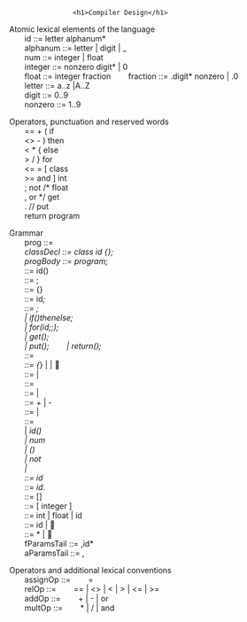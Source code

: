 					<h1>Compiler Design</h1>
			
Atomic lexical elements of the language <br>
&nbsp;&nbsp;&nbsp;&nbsp;&nbsp;&nbsp;	id ::= letter alphanum* <br>
&nbsp;&nbsp;&nbsp;&nbsp;&nbsp;&nbsp;	alphanum ::= letter | digit | _<br>
&nbsp;&nbsp;&nbsp;&nbsp;&nbsp;&nbsp;	num ::= integer | float <br>
&nbsp;&nbsp;&nbsp;&nbsp;&nbsp;&nbsp;	integer ::= nonzero digit* | 0 <br>
&nbsp;&nbsp;&nbsp;&nbsp;&nbsp;&nbsp;	float ::= integer fraction
&nbsp;&nbsp;&nbsp;&nbsp;&nbsp;&nbsp;	fraction ::= .digit* nonzero | .0 <br>
&nbsp;&nbsp;&nbsp;&nbsp;&nbsp;&nbsp;	letter ::= a..z |A..Z <br>
&nbsp;&nbsp;&nbsp;&nbsp;&nbsp;&nbsp;	digit ::= 0..9 <br>
&nbsp;&nbsp;&nbsp;&nbsp;&nbsp;&nbsp;	nonzero ::= 1..9 <br>
	
Operators, punctuation and reserved words <br>
&nbsp;&nbsp;&nbsp;&nbsp;&nbsp;&nbsp;	== 	+ 	( 	if <br>
&nbsp;&nbsp;&nbsp;&nbsp;&nbsp;&nbsp;	<> 	- 	) 	then <br>
&nbsp;&nbsp;&nbsp;&nbsp;&nbsp;&nbsp;	< 	* 	{ 	else <br>
&nbsp;&nbsp;&nbsp;&nbsp;&nbsp;&nbsp;	> 	/ 	} 	for <br> 
&nbsp;&nbsp;&nbsp;&nbsp;&nbsp;&nbsp;	<=	=	[	class <br>
&nbsp;&nbsp;&nbsp;&nbsp;&nbsp;&nbsp;	>= 	and 	] 	int <br>
&nbsp;&nbsp;&nbsp;&nbsp;&nbsp;&nbsp;	;	not 	/* 	float <br>
&nbsp;&nbsp;&nbsp;&nbsp;&nbsp;&nbsp;	, 	or 	*/	 get <br>
&nbsp;&nbsp;&nbsp;&nbsp;&nbsp;&nbsp;	. 	// 	put <br>
&nbsp;&nbsp;&nbsp;&nbsp;&nbsp;&nbsp;	return	program <br>
	
Grammar <br>
&nbsp;&nbsp;&nbsp;&nbsp;&nbsp;&nbsp;	prog		::= <classDecl>*<progBody> <br>
&nbsp;&nbsp;&nbsp;&nbsp;&nbsp;&nbsp;	classDecl 	::= class id {<varDecl>*<funcDef>*}; <br>
&nbsp;&nbsp;&nbsp;&nbsp;&nbsp;&nbsp;	progBody  	::= program<funcBody>;<funcDef>* <br>
&nbsp;&nbsp;&nbsp;&nbsp;&nbsp;&nbsp;	<funcHead> ::= <type>id(<fParams>) <br>
&nbsp;&nbsp;&nbsp;&nbsp;&nbsp;&nbsp;	<funcDef> ::= <funcHead><funcBody>; <br>
&nbsp;&nbsp;&nbsp;&nbsp;&nbsp;&nbsp;	<funcBody> ::= {<varDecl>*<statement>*} <br>
&nbsp;&nbsp;&nbsp;&nbsp;&nbsp;&nbsp;	<varDecl> ::= <type>id<arraySize>*; <br>
&nbsp;&nbsp;&nbsp;&nbsp;&nbsp;&nbsp;	<statement> ::= <assignStat>; <br>
&nbsp;&nbsp;&nbsp;&nbsp;&nbsp;&nbsp;	| if(<expr>)then<statBlock>else<statBlock>; <br>
&nbsp;&nbsp;&nbsp;&nbsp;&nbsp;&nbsp;	| for(<type>id<assignOp><expr>;<relExpr>;<assignStat>)<statBlock>; <br>
&nbsp;&nbsp;&nbsp;&nbsp;&nbsp;&nbsp;	| get(<variable>); <br>
&nbsp;&nbsp;&nbsp;&nbsp;&nbsp;&nbsp;	| put(<expr>);
&nbsp;&nbsp;&nbsp;&nbsp;&nbsp;&nbsp;	| return(<expr>); <br>
&nbsp;&nbsp;&nbsp;&nbsp;&nbsp;&nbsp;	<assignStat> ::= <variable><assignOp><expr> <br>
&nbsp;&nbsp;&nbsp;&nbsp;&nbsp;&nbsp;	<statBlock> ::= {<statement>*} | <statement> |    <br>
&nbsp;&nbsp;&nbsp;&nbsp;&nbsp;&nbsp;	<expr> ::= <arithExpr> | <relExpr>   <br>
&nbsp;&nbsp;&nbsp;&nbsp;&nbsp;&nbsp;	<relExpr> ::= <arithExpr><relOp><arithExpr>   <br> 
&nbsp;&nbsp;&nbsp;&nbsp;&nbsp;&nbsp;	<arithExpr> ::= <arithExpr><addOp><term> | <term> <br>
&nbsp;&nbsp;&nbsp;&nbsp;&nbsp;&nbsp;	<sign> ::= + | -  <br>
&nbsp;&nbsp;&nbsp;&nbsp;&nbsp;&nbsp;	<term> ::= <term><multOp><factor> | <factor> <br>
&nbsp;&nbsp;&nbsp;&nbsp;&nbsp;&nbsp;	<factor> ::= <variable> <br>
&nbsp;&nbsp;&nbsp;&nbsp;&nbsp;&nbsp;	| <idnest>*id(<aParams>) <br>
&nbsp;&nbsp;&nbsp;&nbsp;&nbsp;&nbsp;	| num   <br>
&nbsp;&nbsp;&nbsp;&nbsp;&nbsp;&nbsp;	| (<arithExpr>) <br>
&nbsp;&nbsp;&nbsp;&nbsp;&nbsp;&nbsp;	| not<factor> <br>
&nbsp;&nbsp;&nbsp;&nbsp;&nbsp;&nbsp;	| <sign><factor> <br> 
&nbsp;&nbsp;&nbsp;&nbsp;&nbsp;&nbsp;	<variable> ::= <idnest>*id<indice>* <br>
&nbsp;&nbsp;&nbsp;&nbsp;&nbsp;&nbsp;	<idnest> ::= id<indice>*.  <br>
&nbsp;&nbsp;&nbsp;&nbsp;&nbsp;&nbsp;	<indice> ::= [<arithExpr>] <br>
&nbsp;&nbsp;&nbsp;&nbsp;&nbsp;&nbsp;	<arraySize> ::= [ integer ] <br>
&nbsp;&nbsp;&nbsp;&nbsp;&nbsp;&nbsp;	<type> ::= int | float | id <br>
&nbsp;&nbsp;&nbsp;&nbsp;&nbsp;&nbsp;	<fParams> ::= <type>id<arraySize>*<fParamsTail>* |  <br>
&nbsp;&nbsp;&nbsp;&nbsp;&nbsp;&nbsp;	<aParams> ::= <expr><aParamsTail>* |   <br>
&nbsp;&nbsp;&nbsp;&nbsp;&nbsp;&nbsp;	fParamsTail ::= ,<type>id<arraySize>* <br>
&nbsp;&nbsp;&nbsp;&nbsp;&nbsp;&nbsp;	aParamsTail ::= ,<expr> <br>

Operators and additional lexical conventions   <br>
&nbsp;&nbsp;&nbsp;&nbsp;&nbsp;&nbsp;	assignOp ::=  &nbsp;&nbsp;&nbsp;&nbsp;&nbsp;&nbsp; 	=   <br>
&nbsp;&nbsp;&nbsp;&nbsp;&nbsp;&nbsp;	relOp ::= 	&nbsp;&nbsp;&nbsp;&nbsp;&nbsp;&nbsp; == | <> | < | > | <= | >= <br>
&nbsp;&nbsp;&nbsp;&nbsp;&nbsp;&nbsp;	addOp ::= 	&nbsp;&nbsp;&nbsp;&nbsp;&nbsp;&nbsp; + | - | or <br>
&nbsp;&nbsp;&nbsp;&nbsp;&nbsp;&nbsp;	multOp ::= 	&nbsp;&nbsp;&nbsp;&nbsp;&nbsp;&nbsp; * | / | and <br>

